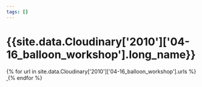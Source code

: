 ```yaml
---
tags: []
---
```

<div itemscope itemtype="http://schema.org/Photograph">
  <h1>{{site.data.Cloudinary['2010']['04-16_balloon_workshop'].long_name}}</h1>
  {% for url in site.data.Cloudinary['2010']['04-16_balloon_workshop'].urls %}
    <a itemprop="image" class="swipebox" title="" href="{{ site.cloudinary.baseurl }}/{{ url }}">
      <img alt="" itemprop="thumbnailUrl" src="{{ site.cloudinary.baseurl }}/h_150/{{ url }}" />
      <meta itemprop="isFamilyFriendly" content="true" />
    </a>
  {% endfor %}
</div>
